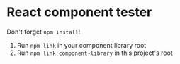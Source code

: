 # React component tester

Don't forget `npm install`!

1. Run `npm link` in your component library root
2. Run `npm link component-library` in this project's root
